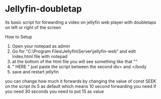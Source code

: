 # Jellyfin-doubletap
its basic script for forwarding a video on jellyfin web player with doubletaps on left or right of the screen

How to Setup
1. Open your notepad as admin
2. Go for "C:\Program Files\Jellyfin\Server\jellyfin-web" and edit index.html file with notepad
3. at the bottom of the html file you will see something like that "</div></div></body></html>"
4. "</div></div> HERE </body></html>" just paste the script between the second div> and </body
5. save and restart jellyfin


you can change how much it forwards by changing the value of const SEEK on the script its 5 as default which means 10 second forwarding you need if you need 30 seconds you need to put 15 as value 
